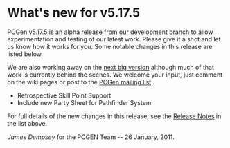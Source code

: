 What's new for v5.17.5
======================

PCGen v5.17.5 is an alpha release from our development branch to allow
experimentation and testing of our latest work. Please give it a shot
and let us know how it works for you.
Some notable changes in this release are listed below.

We are also working away on the
[next big version](http://wiki.pcgen.org/index.php?title=Release_6.0.x) although
much of that work is currently behind the scenes. We welcome your input,
just comment on the wiki pages or post to the
[PCGen mailing list](http://games.groups.yahoo.com/group/pcgen/)
.

* Retrospective Skill Point Support
* Include new Party Sheet for Pathfinder System

For full details of the new changes in this release, see the
[Release Notes](http://sourceforge.net/projects/pcgen/files/PCGen%20Unstable/5.17.5%20Alpha/pcgen-release-notes-5175.html/download) in the list above.

*James Dempsey* for the PCGEN Team -- 26 January, 2011.
